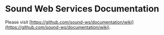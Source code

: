 # Sound Web Services Documentation

Please visit [https://github.com/sound-ws/documentation/wiki](https://github.com/sound-ws/documentation/wiki).

